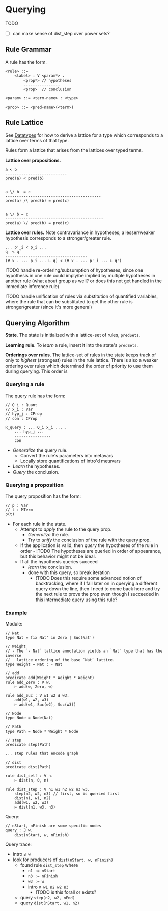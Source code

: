 # Querying

TODO
- [ ] can make sense of dist_step over power sets?

## Rule Grammar

A rule has the form.

```
<rule> ::=
	<label> : ∀ <param*> .
		<prop*>	// hypotheses
		----------------
		<prop> 	// conclusion

<param> ::= <term-name> : <type>

<prop> ::= <pred-name>(<term>)
```

## Rule Lattice

See [Datatypes](Datatypes.md) for how to derive a lattice for a
type which corresponds to a lattice over terms of that type.

Rules form a lattice that arises from the lattices over typed terms.

**Lattice over propositions.**
```
a < b
---------------------------
pred(a) < pred(b)


a \/ b  = c
------------------------------------------
pred(a) /\ pred(b) = pred(c)


a \/ b = c
-------------------------------------------
pred(a) \/ pred(b) = pred(c)
```

**Lattice over rules.** Note contravariance in hypotheses; a lesser/weaker
hypothesis corresponds to a stronger/greater rule.
```
... p'_i < p_i ...
q  < q'
------------------------------------
(∀ x . ... p_i ... ⊢ q) < (∀ x . ... p'_i ... ⊢ q')
```

!TODO handle re-ordering/subsumption of hypotheses, since one hypothesis in one
rule could imply/be implied by multiple hypotheses in another rule (what about
group as well? or does this not get handled in the immediate inference rule)

!TODO handle unification of rules via substitution of quantified variables,
where the rule that can be substituted to get the other rule is stronger/greater
(since it's more general)

## Querying Algorithm

**State**.
The state is initialized with a lattice-set of rules, `predSets`.

**Learning rule**.
To *learn* a rule, insert it into the state's `predSets`.

**Orderings over rules**. The lattice-set of rules in the state keeps track of
only to _highest_ (strongest) rules in the rule lattice. There is also
a weaker ordering over rules which determined the order of priority to use them
during querying. This order is 

### Querying a rule

The query rule has the form:
```
// Q_i : Quant
// x_i : Var
// hyp_j : CProp
// con : CProp

R_query : ... Q_i x_i ... .
	... hyp_j ...
	----------------
	con
```

- *Generalize* the query rule.
  - Convert the rule's parameters into metavars
  - Locally store quantifications of intro'd metavars
- *Learn* the hypotheses.
- *Query* the conclusion.

### Querying a proposition

The query proposition has the form:
```
// p : Var
// t : MTerm
p(t)
```

- For each rule in the state.
  - Attempt to *apply* the rule to the query prop.
    - *Generalize* the rule.
    - Try to *unify* the conclusion of the rule with the query prop.
  - If the application is valid, then *query* the hypotheses of the rule in
    order 
		- !TODO The hypotheses are queried in order of appearance, but this behavior
		  might not be ideal.
  - If all the hypothesis queries succeed
    - *learn* the conclusion.
    - done with this query, so break iteration
      - !TODO Does this require some advanced notion of backtracking, where if I
        fail later on in querying a different query down the line, then I need
        to come back here and try the next rule to prove the prop even though I
        succeeded in this intermediate query using this rule?

### Example

Module:
```
// Nat
type Nat = fix Nat' in Zero | Suc(Nat')

// Weight
// - The `- Nat` lattice annotation yields an `Nat` type that has the inverse 
//   lattice ordering of the base `Nat` lattice.
type Weight = Nat : - Nat

// add
predicate add(Weight * Weight * Weight)
rule add_Zero : ∀ w.
	⊢ add(w, Zero, w)

rule add_Suc : ∀ w1 w2 ∃ w3.
	add(w1, w2, w3)
	⊢ add(w1, Suc(w2), Suc(w3))

// Node
type Node = Node(Nat)

// Path
type Path = Node * Weight * Node

// step
predicate step(Path)

... step rules that encode graph

// dist
predicate dist(Path)

rule dist_self : ∀ n.
	⊢ dist(n, 0, n)

rule dist_step : ∀ n1 w1 n2 w2 n3 w3.
	step(n2, w2, n3) // first, so is queried first
	dist(n1, w1, n2)
	add(w1, w2, w3)
	⊢ dist(n1, w3, n3)
```

Query:
```
// nStart, nFinish are some specific nodes
query : ∃ w.
	dist(nStart, w, nFinish)
```

Query trace:
- intro `∃ w`
- look for producers of `dist(nStart, w, nFinish)`
  - found rule `dist_step` where
    - `n1 := nStart`
    - `n3 := nFinish`
    - `w3 := w`
    - intro `∀ w1 n2 w2 n3`
      - !TODO is this forall or exists?
  - query `step(n2, w2, nEnd)`
  - query `dist(nStart, w1, n2)`
